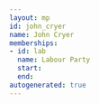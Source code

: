 ```yaml
---
layout: mp
id: john_cryer
name: John Cryer
memberships:
- id: lab
  name: Labour Party
  start: 
  end: 
autogenerated: true
---
```

